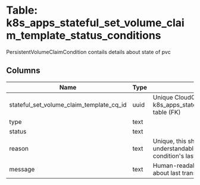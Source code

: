 
# Table: k8s_apps_stateful_set_volume_claim_template_status_conditions
PersistentVolumeClaimCondition contails details about state of pvc
## Columns
| Name        | Type           | Description  |
| ------------- | ------------- | -----  |
|stateful_set_volume_claim_template_cq_id|uuid|Unique CloudQuery ID of k8s_apps_stateful_set_volume_claim_templates table (FK)|
|type|text||
|status|text||
|reason|text|Unique, this should be a short, machine understandable string that gives the reason for condition's last transition|
|message|text|Human-readable message indicating details about last transition. +optional|
